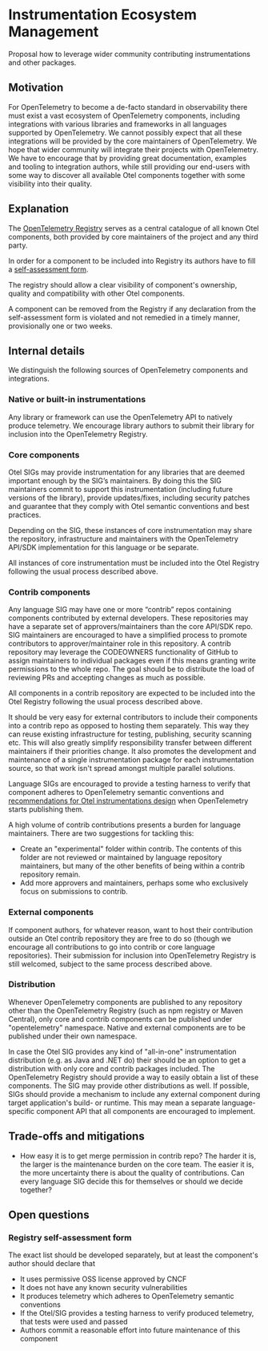 # Instrumentation Ecosystem Management

Proposal how to leverage wider community contributing instrumentations and other packages.

## Motivation

For OpenTelemetry to become a de-facto standard in observability there must exist a vast ecosystem of OpenTelemetry components,
including integrations with various libraries and frameworks in all languages supported by OpenTelemetry.
We cannot possibly expect that all these integrations will be provided by the core maintainers of OpenTelemetry.
We hope that wider community will integrate their projects with OpenTelemetry.
We have to encourage that by providing great documentation, examples and tooling to integration authors,
while still providing our end-users with some way to discover all available Otel components together with some visibility into their quality.

## Explanation

The [OpenTelemetry Registry](https://opentelemetry.io/registry/) serves as a central catalogue of all known Otel components,
both provided by core maintainers of the project and any third party.

In order for a component to be included into Registry its authors have to fill a [self-assessment form](#registry-self-assessment-form).

The registry should allow a clear visibility of component's ownership, quality and compatibility with other Otel components.

A component can be removed from the Registry if any declaration from the self-assessment form is violated and not remedied
in a timely manner, provisionally one or two weeks.

## Internal details

We distinguish the following sources of OpenTelemetry components and integrations.

### Native or built-in instrumentations

Any library or framework can use the OpenTelemetry API to natively produce telemetry.
We encourage library authors to submit their library for inclusion into the OpenTelemetry Registry.

### Core components

Otel SIGs may provide instrumentation for any libraries that are deemed important enough by the SIG’s maintainers.
By doing this the SIG maintainers commit to support this instrumentation (including future versions of the library),
provide updates/fixes, including security patches and guarantee that they comply with Otel semantic conventions and best practices.

Depending on the SIG, these instances of core instrumentation may share the repository, infrastructure and maintainers with
the OpenTelemetry API/SDK implementation for this language or be separate.

All instances of core instrumentation must be included into the Otel Registry following the usual process described above.

### Contrib components

Any language SIG may have one or more “contrib” repos containing components contributed by external developers.
These repositories may have a separate set of approvers/maintainers than the core API/SDK repo.
SIG maintainers are encouraged to have a simplified process to promote contributors to approver/maintainer role in this repository.
A contrib repository may leverage the CODEOWNERS functionality of GitHub to assign maintainers to individual packages
even if this means granting write permissions to the whole repo.
The goal should be to distribute the load of reviewing PRs and accepting changes as much as possible.

All components in a contrib repository are expected to be included into the Otel Registry following the usual process described above.

It should be very easy for external contributors to include their components into a contrib repo as opposed to hosting them separately.
This way they can reuse existing infrastructure for testing, publishing, security scanning etc.
This will also greatly simplify responsibility transfer between different maintainers if their priorities change. It also promotes the development
and maintenance of a single instrumentation package for each instrumentation source, so that work isn't spread amongst multiple parallel solutions.

Language SIGs are encouraged to provide a testing harness to verify that component adheres to OpenTelemetry semantic conventions
and [recommendations for Otel instrumentations design](https://docs.google.com/document/d/1YNRCg9fdjJgZRs56vvf7rfFPk06mhp781sWHYypOaAk/edit#)
when OpenTelemetry starts publishing them.

A high volume of contrib contributions presents a burden for language maintainers. There are two suggestions for tackling this:

- Create an "experimental" folder within contrib. The contents of this folder are not reviewed or maintained by language repository maintainers, but
many of the other benefits of being within a contrib repository remain.
- Add more approvers and maintainers, perhaps some who exclusively focus on submissions to contrib.

### External components

If component authors, for whatever reason, want to host their contribution outside an Otel contrib repository they are free to do so (though we
encourage all contributions to go into contrib or core language repositories). Their submission for inclusion into OpenTelemetry Registry is still
welcomed, subject to the same process described above.

### Distribution

Whenever OpenTelemetry components are published to any repository other than the OpenTelemetry Registry (such as npm registry or Maven Central),
only core and contrib components can be published under "opentelemetry" namespace.
Native and external components are to be published under their own namespace.

In case the Otel SIG provides any kind of "all-in-one" instrumentation distribution (e.g. as Java and .NET do)
their should be an option to get a distribution with only core and contrib packages included.
The OpenTelemetry Registry should provide a way to easily obtain a list of these components.
The SIG may provide other distributions as well.
If possible, SIGs should provide a mechanism to include any external component during target application's build- or runtime.
This may mean a separate language-specific component API that all components are encouraged to implement.

## Trade-offs and mitigations

* How easy it is to get merge permission in contrib repo?
The harder it is, the larger is the maintenance burden on the core team.
The easier it is, the more uncertainty there is about the quality of contributions.
Can every language SIG decide this for themselves or should we decide together?

## Open questions

### Registry self-assessment form

The exact list should be developed separately, but at least the component's author should declare that

* It uses permissive OSS license approved by CNCF
* It does not have any known security vulnerabilities
* It produces telemetry which adheres to OpenTelemetry semantic conventions
* If the Otel/SIG provides a testing harness to verify produced telemetry, that tests were used and passed
* Authors commit a reasonable effort into future maintenance of this component
